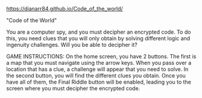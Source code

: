https://dianarr84.github.io/Code_of_the_world/

"Code of the World"

You are a computer spy, and you must decipher an encrypted code. To do this, you need clues that you will only obtain by solving different logic and ingenuity challenges. Will you be able to decipher it?

GAME INSTRUCTIONS: 
On the home screen, you have 2 buttons. The first is a map that you must navigate using the arrow keys. When you pass over a location that has a clue, a challenge will appear that you need to solve.
In the second button, you will find the different clues you obtain. Once you have all of them, the Final Riddle button will be enabled, leading you to the screen where you must decipher the encrypted code.
